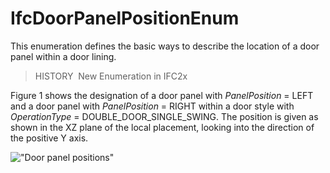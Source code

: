 IfcDoorPanelPositionEnum
========================

This enumeration defines the basic ways to describe the location of a door panel within a door lining.

> HISTORY&nbsp; New Enumeration in IFC2x

Figure 1 shows the designation of a door panel with _PanelPosition_ = LEFT and a door panel with _PanelPosition_ = RIGHT within a door style with _OperationType_ = DOUBLE_DOOR_SINGLE_SWING. The position is given as shown in the XZ plane of the local placement, looking into the direction of the positive Y axis.

!["Door panel positions"](../../../../../../figures/ifcdoorpanelpositionenum-fig01.gif "Figure 1 &mdash; Door panel positions")
